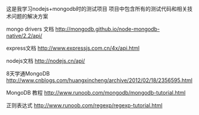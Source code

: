 这是我学习nodejs+mongodb时的测试项目
项目中包含所有的测试代码和相关技术问题的解决方案

mongo drivers 文档
http://mongodb.github.io/node-mongodb-native/2.2/api/

express文档
http://www.expressjs.com.cn/4x/api.html 

nodejs文档
http://nodejs.cn/api/ 

8天学通MongoDB
http://www.cnblogs.com/huangxincheng/archive/2012/02/18/2356595.html

MongoDB 教程
http://www.runoob.com/mongodb/mongodb-tutorial.html

正则表达式
http://www.runoob.com/regexp/regexp-tutorial.html
 